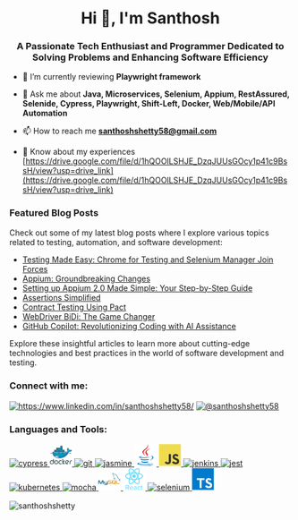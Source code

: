 <h1 align="center">Hi 👋, I'm Santhosh</h1>
<h3 align="center">A Passionate Tech Enthusiast and Programmer Dedicated to Solving Problems and Enhancing Software Efficiency</h3>

- 🔭 I’m currently reviewing **Playwright framework**

- 💬 Ask me about **Java, Microservices, Selenium, Appium, RestAssured, Selenide, Cypress, Playwright, Shift-Left, Docker, Web/Mobile/API Automation**

- 📫 How to reach me **santhoshshetty58@gmail.com**

- 📄 Know about my experiences [https://drive.google.com/file/d/1hQOOlLSHJE_DzqJUUsGOcy1p41c9BssH/view?usp=drive_link](https://drive.google.com/file/d/1hQOOlLSHJE_DzqJUUsGOcy1p41c9BssH/view?usp=drive_link)

### Featured Blog Posts
Check out some of my latest blog posts where I explore various topics related to testing, automation, and software development:

- [Testing Made Easy: Chrome for Testing and Selenium Manager Join Forces](https://medium.com/@santhoshshetty58/testing-made-easy-chrome-for-testing-and-selenium-manager-join-forces-3e610764bc4a)
- [Appium: Groundbreaking Changes](https://medium.com/@santhoshshetty58/appium-groundbreaking-changes-e996d6de8139)
- [Setting up Appium 2.0 Made Simple: Your Step-by-Step Guide](https://medium.com/@santhoshshetty58/setting-up-appium-2-0-made-simple-your-step-by-step-guide-7ebe13e57669)
- [Assertions Simplified](https://medium.com/@santhoshshetty58/assertions-simplified-63a0f0b52952)
- [Contract Testing Using Pact](https://medium.com/@santhoshshetty58/contract-testing-using-pact-a0caddc08bed)
- [WebDriver BiDi: The Game Changer](https://medium.com/@santhoshshetty58/webdriver-bidi-the-game-changer-603bb2d51831)
- [GitHub Copilot: Revolutionizing Coding with AI Assistance](https://medium.com/@santhoshshetty58/gitub-copilot-revolutionizing-coding-with-ai-assistance-bef2b8b4a291)

Explore these insightful articles to learn more about cutting-edge technologies and best practices in the world of software development and testing.

<h3 align="left">Connect with me:</h3>
<p align="left">
<a href="https://linkedin.com/in/https://www.linkedin.com/in/santhoshshetty58/" target="blank"><img align="center" src="https://raw.githubusercontent.com/rahuldkjain/github-profile-readme-generator/master/src/images/icons/Social/linked-in-alt.svg" alt="https://www.linkedin.com/in/santhoshshetty58/" height="30" width="40" /></a>
<a href="https://medium.com/@santhoshshetty58" target="blank"><img align="center" src="https://raw.githubusercontent.com/rahuldkjain/github-profile-readme-generator/master/src/images/icons/Social/medium.svg" alt="@santhoshshetty58" height="30" width="40" /></a>
</p>

<h3 align="left">Languages and Tools:</h3>
<p align="left"> <a href="https://www.cypress.io" target="_blank" rel="noreferrer"> <img src="https://raw.githubusercontent.com/simple-icons/simple-icons/6e46ec1fc23b60c8fd0d2f2ff46db82e16dbd75f/icons/cypress.svg" alt="cypress" width="40" height="40"/> </a> <a href="https://www.docker.com/" target="_blank" rel="noreferrer"> <img src="https://raw.githubusercontent.com/devicons/devicon/master/icons/docker/docker-original-wordmark.svg" alt="docker" width="40" height="40"/> </a> <a href="https://git-scm.com/" target="_blank" rel="noreferrer"> <img src="https://www.vectorlogo.zone/logos/git-scm/git-scm-icon.svg" alt="git" width="40" height="40"/> </a> <a href="https://jasmine.github.io/" target="_blank" rel="noreferrer"> <img src="https://www.vectorlogo.zone/logos/jasmine/jasmine-icon.svg" alt="jasmine" width="40" height="40"/> </a> <a href="https://www.java.com" target="_blank" rel="noreferrer"> <img src="https://raw.githubusercontent.com/devicons/devicon/master/icons/java/java-original.svg" alt="java" width="40" height="40"/> </a> <a href="https://developer.mozilla.org/en-US/docs/Web/JavaScript" target="_blank" rel="noreferrer"> <img src="https://raw.githubusercontent.com/devicons/devicon/master/icons/javascript/javascript-original.svg" alt="javascript" width="40" height="40"/> </a> <a href="https://www.jenkins.io" target="_blank" rel="noreferrer"> <img src="https://www.vectorlogo.zone/logos/jenkins/jenkins-icon.svg" alt="jenkins" width="40" height="40"/> </a> <a href="https://jestjs.io" target="_blank" rel="noreferrer"> <img src="https://www.vectorlogo.zone/logos/jestjsio/jestjsio-icon.svg" alt="jest" width="40" height="40"/> </a> <a href="https://kubernetes.io" target="_blank" rel="noreferrer"> <img src="https://www.vectorlogo.zone/logos/kubernetes/kubernetes-icon.svg" alt="kubernetes" width="40" height="40"/> </a> <a href="https://mochajs.org" target="_blank" rel="noreferrer"> <img src="https://www.vectorlogo.zone/logos/mochajs/mochajs-icon.svg" alt="mocha" width="40" height="40"/> </a> <a href="https://www.mysql.com/" target="_blank" rel="noreferrer"> <img src="https://raw.githubusercontent.com/devicons/devicon/master/icons/mysql/mysql-original-wordmark.svg" alt="mysql" width="40" height="40"/> </a> <a href="https://reactjs.org/" target="_blank" rel="noreferrer"> <img src="https://raw.githubusercontent.com/devicons/devicon/master/icons/react/react-original-wordmark.svg" alt="react" width="40" height="40"/> </a> <a href="https://www.selenium.dev" target="_blank" rel="noreferrer"> <img src="https://raw.githubusercontent.com/detain/svg-logos/780f25886640cef088af994181646db2f6b1a3f8/svg/selenium-logo.svg" alt="selenium" width="40" height="40"/> </a> <a href="https://www.typescriptlang.org/" target="_blank" rel="noreferrer"> <img src="https://raw.githubusercontent.com/devicons/devicon/master/icons/typescript/typescript-original.svg" alt="typescript" width="40" height="40"/> </a> </p>

<p><img align="center" src="https://github-readme-stats.vercel.app/api/top-langs?username=santhoshshetty&show_icons=true&locale=en&layout=compact" alt="santhoshshetty" /></p>
